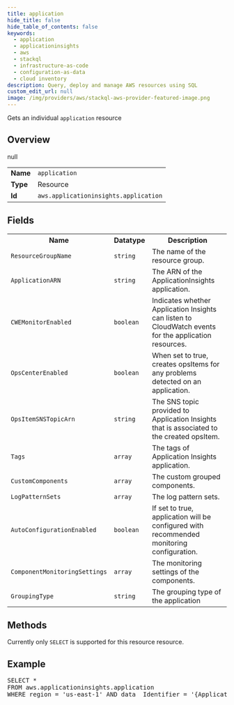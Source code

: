 ```yaml
---
title: application
hide_title: false
hide_table_of_contents: false
keywords:
  - application
  - applicationinsights
  - aws
  - stackql
  - infrastructure-as-code
  - configuration-as-data
  - cloud inventory
description: Query, deploy and manage AWS resources using SQL
custom_edit_url: null
image: /img/providers/aws/stackql-aws-provider-featured-image.png
---
```

Gets an individual <code>application</code> resource

## Overview
<table><tbody>
<tr><td><b>Name</b></td><td><code>application</code></td></tr>
<tr><td><b>Type</b></td><td>Resource</td></tr>
null
<tr><td><b>Id</b></td><td><code>aws.applicationinsights.application</code></td></tr>
</tbody></table>

## Fields
<table><tbody>
<tr><th>Name</th><th>Datatype</th><th>Description</th></tr>
<tr><td><code>ResourceGroupName</code></td><td><code>string</code></td><td>The name of the resource group.</td></tr><tr><td><code>ApplicationARN</code></td><td><code>string</code></td><td>The ARN of the ApplicationInsights application.</td></tr><tr><td><code>CWEMonitorEnabled</code></td><td><code>boolean</code></td><td>Indicates whether Application Insights can listen to CloudWatch events for the application resources.</td></tr><tr><td><code>OpsCenterEnabled</code></td><td><code>boolean</code></td><td>When set to true, creates opsItems for any problems detected on an application.</td></tr><tr><td><code>OpsItemSNSTopicArn</code></td><td><code>string</code></td><td>The SNS topic provided to Application Insights that is associated to the created opsItem.</td></tr><tr><td><code>Tags</code></td><td><code>array</code></td><td>The tags of Application Insights application.</td></tr><tr><td><code>CustomComponents</code></td><td><code>array</code></td><td>The custom grouped components.</td></tr><tr><td><code>LogPatternSets</code></td><td><code>array</code></td><td>The log pattern sets.</td></tr><tr><td><code>AutoConfigurationEnabled</code></td><td><code>boolean</code></td><td>If set to true, application will be configured with recommended monitoring configuration.</td></tr><tr><td><code>ComponentMonitoringSettings</code></td><td><code>array</code></td><td>The monitoring settings of the components.</td></tr><tr><td><code>GroupingType</code></td><td><code>string</code></td><td>The grouping type of the application</td></tr>
</tbody></table>

## Methods
Currently only <code>SELECT</code> is supported for this resource resource.

## Example
<pre>
SELECT * 
FROM aws.applicationinsights.application
WHERE region = 'us-east-1' AND data__Identifier = '{ApplicationARN}'
</pre>
